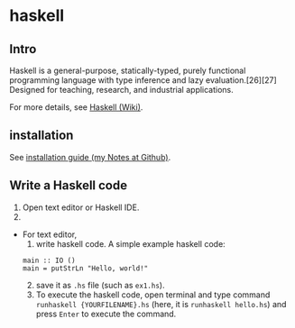 # haskell
## Intro
Haskell is a general-purpose, statically-typed, purely functional programming language with type inference and lazy evaluation.[26][27] Designed for teaching, research, and industrial applications.

For more details, see [Haskell (Wiki)](https://en.wikipedia.org/wiki/Haskell).

## installation
See [installation guide (my Notes at Github)](https://github.com/40843245/haskell/blob/main/installation%20guide.md).

## Write a Haskell code
1. Open text editor or Haskell IDE.
2.
+ For text editor,
  1. write haskell code. A simple example haskell code:
  ```
  main :: IO ()
  main = putStrLn "Hello, world!"
  ```
  2. save it as `.hs` file (such as `ex1.hs`).
  3. To execute the haskell code, open terminal and type command `runhaskell {YOURFILENAME}.hs` (here, it is `runhaskell hello.hs`) and press `Enter` to execute the command.
  
